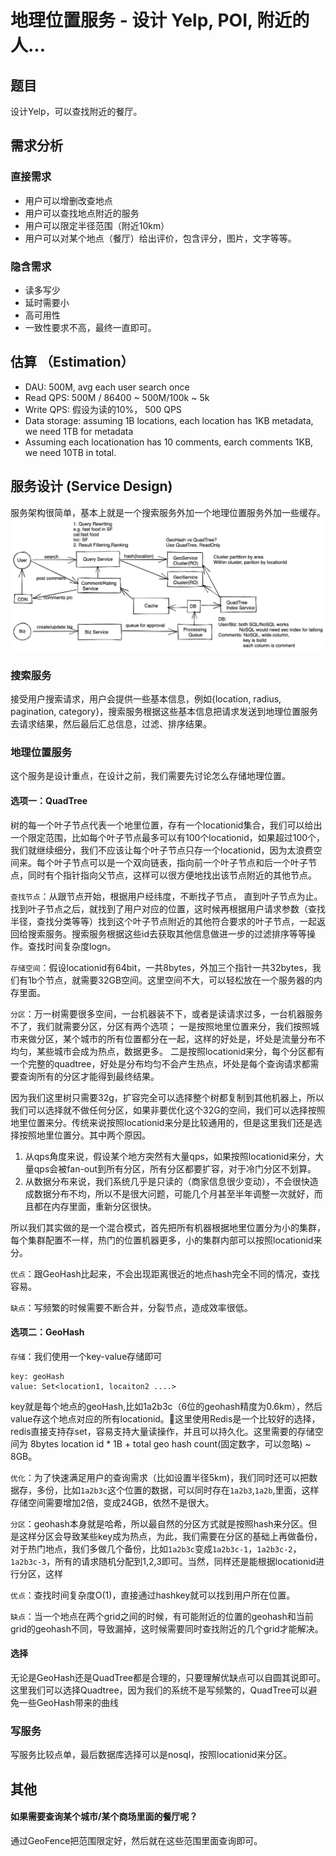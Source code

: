 # 地理位置服务 - 设计 Yelp, POI, 附近的人...

## 题目
设计Yelp，可以查找附近的餐厅。

## 需求分析 
### 直接需求
* 用户可以增删改查地点
* 用户可以查找地点附近的服务
* 用户可以限定半径范围（附近10km）
* 用户可以对某个地点（餐厅）给出评价，包含评分，图片，文字等等。

### 隐含需求
* 读多写少
* 延时需要小
* 高可用性
* 一致性要求不高，最终一直即可。


## 估算 （Estimation）
* DAU: 500M, avg each user search once
* Read QPS: 500M / 86400 ~ 500M/100k ~ 5k<br>
* Write QPS: 假设为读的10%， 500 QPS <br>
* Data storage: assuming 1B locations, each location has 1KB metadata, we need 1TB for metadata
* Assuming each locationation has 10 comments, earch comments 1KB, we need 10TB in total. 

## 服务设计 (Service Design)
服务架构很简单，基本上就是一个搜索服务外加一个地理位置服务外加一些缓存。
![](../assets/poi.png)


### 搜索服务
接受用户搜索请求，用户会提供一些基本信息，例如{location, radius, pagination, category}，搜索服务根据这些基本信息把请求发送到地理位置服务去请求结果，然后最后汇总信息，过滤、排序结果。

### 地理位置服务
这个服务是设计重点，在设计之前，我们需要先讨论怎么存储地理位置。
#### 选项一：QuadTree
树的每一个叶子节点代表一个地里位置，存有一个locationid集合，我们可以给出一个限定范围，比如每个叶子节点最多可以有100个locationid，如果超过100个，我们就继续细分，我们不应该让每个叶子节点只存一个locationid，因为太浪费空间来。每个叶子节点可以是一个双向链表，指向前一个叶子节点和后一个叶子节点，同时有个指针指向父节点，这样可以很方便地找出该节点附近的其他节点。

`查找节点`：从跟节点开始，根据用户经纬度，不断找子节点， 直到叶子节点为止。找到叶子节点之后，就找到了用户对应的位置，这时候再根据用户请求参数（查找半径，查找分类等等）找到这个叶子节点附近的其他符合要求的叶子节点，一起返回给搜索服务。搜索服务根据这些id去获取其他信息做进一步的过滤排序等等操作。查找时间复杂度logn。

`存储空间`：假设locationid有64bit，一共8bytes，外加三个指针一共32bytes，我们有1b个节点，就需要32GB空间。这里空间不大，可以轻松放在一个服务器的内存里面。

`分区`：万一树需要很多空间，一台机器装不下，或者是读请求过多，一台机器服务不了，我们就需要分区，分区有两个选项；
一是按照地里位置来分，我们按照城市来做分区，某个城市的所有位置都分在一起，这样的好处是，坏处是流量分布不均匀，某些城市会成为热点，数据更多。
二是按照locationid来分，每个分区都有一个完整的quadtree，好处是分布均匀不会产生热点，坏处是每个查询请求都需要查询所有的分区才能得到最终结果。

因为我们这里树只需要32g，扩容完全可以选择整个树都复制到其他机器上，所以我们可以选择就不做任何分区，如果非要优化这个32G的空间，我们可以选择按照地里位置来分。传统来说按照locationid来分是比较通用的，但是这里我们还是选择按照地里位置分。其中两个原因。
1. 从qps角度来说，假设某个地方突然有大量qps，如果按照locationid来分，大量qps会被fan-out到所有分区，所有分区都要扩容，对于冷门分区不划算。
2. 从数据分布来说，我们系统几乎是只读的（商家信息很少变动），不会很快造成数据分布不均，所以不是很大问题，可能几个月甚至半年调整一次就好，而且都在内存里面，重新分区很快。

所以我们其实做的是一个混合模式，首先把所有机器根据地里位置分为小的集群，每个集群配置不一样，热门的位置机器更多，小的集群内部可以按照locationid来分。

`优点`：跟GeoHash比起来，不会出现距离很近的地点hash完全不同的情况，查找容易。

`缺点`：写频繁的时候需要不断合并，分裂节点，造成效率很低。

#### 选项二：GeoHash

`存储`：我们使用一个key-value存储即可
```
key: geoHash
value: Set<location1, locaiton2 ....>
```
key就是每个地点的geoHash,比如1a2b3c（6位的geohash精度为0.6km），然后value存这个地点对应的所有locationid。这里使用Redis是一个比较好的选择，redis直接支持存set，容易支持大量读操作，并且可以持久化。这里需要的存储空间为 8bytes location id * 1B + total geo hash count(固定数字，可以忽略) ~ 8GB。

`优化`：为了快速满足用户的查询需求（比如设置半径5km)，我们同时还可以把数据存，多份，比如`1a2b3c`这个位置的数据，可以同时存在`1a2b3`,`1a2b`,里面，这样存储空间需要增加2倍，变成24GB，依然不是很大。

`分区`：geohash本身就是哈希，所以最自然的分区方式就是按照hash来分区。但是这样分区会导致某些key成为热点，为此，我们需要在分区的基础上再做备份，对于热门地点，我们多做几个备份，比如`1a2b3c`变成`1a2b3c-1`，`1a2b3c-2`，`1a2b3c-3`，所有的请求随机分配到1,2,3即可。当然，同样还是能根据locationid进行分区，这样

`优点`：查找时间复杂度O(1)，直接通过hashkey就可以找到用户所在位置。

`缺点`：当一个地点在两个grid之间的时候，有可能附近的位置的geohash和当前grid的geohash不同，导致漏掉，这时候需要同时查找附近的几个grid才能解决。

#### 选择
无论是GeoHash还是QuadTree都是合理的，只要理解优缺点可以自圆其说即可。这里我们可以选择Quadtree，因为我们的系统不是写频繁的，QuadTree可以避免一些GeoHash带来的曲线

### 写服务
写服务比较点单，最后数据库选择可以是nosql，按照locationid来分区。

## 其他
#### 如果需要查询某个城市/某个商场里面的餐厅呢？
通过GeoFence把范围限定好，然后就在这些范围里面查询即可。


